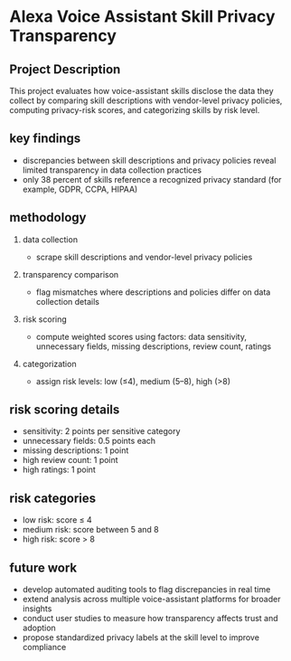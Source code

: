 # Alexa Voice Assistant Skill Privacy Transparency

## Project Description

This project evaluates how voice-assistant skills disclose the data they collect by comparing skill descriptions with vendor-level privacy policies, computing privacy-risk scores, and categorizing skills by risk level.

## key findings

* discrepancies between skill descriptions and privacy policies reveal limited transparency in data collection practices
* only 38 percent of skills reference a recognized privacy standard (for example, GDPR, CCPA, HIPAA)


## methodology

1. data collection

   * scrape skill descriptions and vendor-level privacy policies
2. transparency comparison

   * flag mismatches where descriptions and policies differ on data collection details
3. risk scoring

   * compute weighted scores using factors: data sensitivity, unnecessary fields, missing descriptions, review count, ratings
4. categorization

   * assign risk levels: low (≤4), medium (5–8), high (>8)

## risk scoring details

* sensitivity: 2 points per sensitive category
* unnecessary fields: 0.5 points each
* missing descriptions: 1 point
* high review count: 1 point
* high ratings: 1 point

## risk categories

* low risk: score ≤ 4
* medium risk: score between 5 and 8
* high risk: score > 8

## future work

* develop automated auditing tools to flag discrepancies in real time
* extend analysis across multiple voice-assistant platforms for broader insights
* conduct user studies to measure how transparency affects trust and adoption
* propose standardized privacy labels at the skill level to improve compliance
